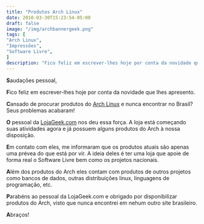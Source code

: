 ```yaml
---
title: "Produtos Arch Linux"
date: 2010-03-30T15:23:54-05:00
draft: false
image: "/img/archbannergeek.png"
tags: [
"Arch Linux",
"Impressões",
"Software Livre",
]
description: "Fico feliz em escrever-lhes hoje por conta da novidade que lhes apresento."
---
```

**S**audações pessoal,

**F**ico feliz em escrever-lhes hoje por conta da novidade que lhes apresento.

**C**ansado de procurar produtos do [Arch Linux](https://www.archlinux-br.org) e nunca encontrar no Brasil? Seus problemas acabaram!

**O** pessoal da [LojaGeek.com](https://www.lojageek.com/index.php/projetos-livres/distribuicoes-gnulinux/archlinux.html) nos deu essa força. A loja está começando suas atividades agora e já possuem alguns produtos do Arch à nossa disposição.

**E**m contato com eles, me informaram que os produtos atuais são apenas uma prévea do que está por vir. A ideia deles é ter uma loja que apoie de forma real o Software Livre bem como os projetos nacionais.

**A**lém dos produtos do Arch eles contam com produtos de outros projetos como bancos de dados, outras distribuições linux, linguagens de programação, etc.

**P**arabéns ao pessoal da LojaGeek.com e obrigado por disponibilizar produtos do Arch, visto que nunca encontrei em nehum outro site brasileiro.

**A**braços!
